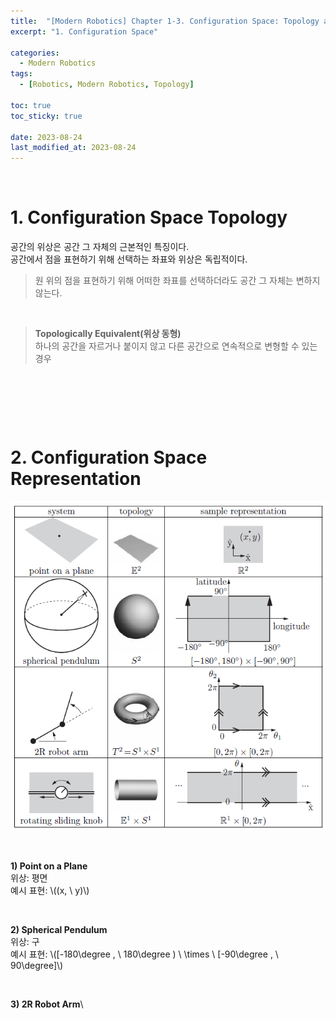 ```yaml
---
title:  "[Modern Robotics] Chapter 1-3. Configuration Space: Topology and Representation"
excerpt: "1. Configuration Space"

categories:
  - Modern Robotics
tags:
  - [Robotics, Modern Robotics, Topology]

toc: true
toc_sticky: true
 
date: 2023-08-24
last_modified_at: 2023-08-24
---
```


&nbsp;

# 1. Configuration Space Topology
공간의 위상은 공간 그 자체의 근본적인 특징이다.\
공간에서 점을 표현하기 위해 선택하는 좌표와 위상은 독립적이다.
> 원 위의 점을 표현하기 위해 어떠한 좌표를 선택하더라도 공간 그 자체는 변하지 않는다.

&nbsp;

> **Topologically Equivalent(위상 동형)**\
> 하나의 공간을 자르거나 붙이지 않고 다른 공간으로 연속적으로 변형할 수 있는 경우

&nbsp;

&nbsp;

&nbsp;

# 2. Configuration Space Representation
![image](/assets/images/MR_Figure2.9.png)

&nbsp;

**1) Point on a Plane**\
위상: 평면\
예시 표현: \\((x, \ y)\\)

&nbsp;

**2) Spherical Pendulum**\
위상: 구\
예시 표현: \\([-180\degree , \ 180\degree ) \ \times \ [-90\degree , \ 90\degree]\\)

&nbsp;

**3) 2R Robot Arm**\
